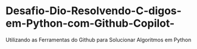 # Desafio-Dio-Resolvendo-C-digos-em-Python-com-Github-Copilot-
Utilizando as Ferramentas do Github para Solucionar Algoritmos em Python
